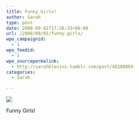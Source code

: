 ```yaml
---
title: Funny Girls!
author: Sarah
type: post
date: 2008-09-01T17:26:33+00:00
url: /2008/09/01/funny-girls/
wpo_campaignid:
  - 1
wpo_feedid:
  - 1
wpo_sourcepermalink:
  - http://sarahblevins.tumblr.com/post/48288069
categories:
  - Sarah

---
```

![][1]

Funny Girls!

 [1]: http://www.sarah-blevins.com/wp-content/plugins/wp-o-matic/cache/7eecf_3aAwrEXAFdcu38wnSahYRRAL_500.jpg